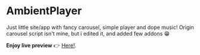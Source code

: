 # AmbientPlayer

Just little site/app with fancy carousel, simple player and dope music!
Origin carousel script isn't mine, but i edited it, and added few addons 😁

**Enjoy live preview** 👉 [Here!](https://ambient-player-drab.vercel.app/).
